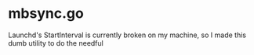 # mbsync.go
Launchd's StartInterval is currently broken on my machine, so I made this dumb utility to do the needful 
